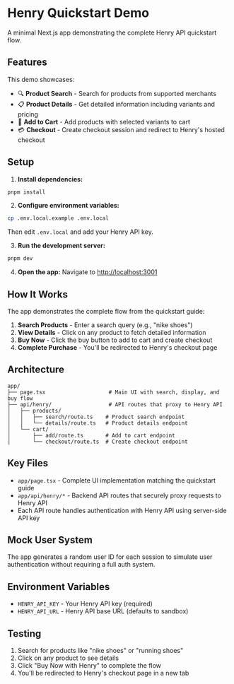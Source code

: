# Henry Quickstart Demo

A minimal Next.js app demonstrating the complete Henry API quickstart flow.

## Features

This demo showcases:

- 🔍 **Product Search** - Search for products from supported merchants
- 📋 **Product Details** - Get detailed information including variants and pricing
- 🛒 **Add to Cart** - Add products with selected variants to cart
- 💳 **Checkout** - Create checkout session and redirect to Henry's hosted checkout

## Setup

1. **Install dependencies:**

```bash
pnpm install
```

2. **Configure environment variables:**

```bash
cp .env.local.example .env.local
```

Then edit `.env.local` and add your Henry API key.

3. **Run the development server:**

```bash
pnpm dev
```

4. **Open the app:**
   Navigate to [http://localhost:3001](http://localhost:3001)

## How It Works

The app demonstrates the complete flow from the quickstart guide:

1. **Search Products** - Enter a search query (e.g., "nike shoes")
2. **View Details** - Click on any product to fetch detailed information
3. **Buy Now** - Click the buy button to add to cart and create checkout
4. **Complete Purchase** - You'll be redirected to Henry's checkout page

## Architecture

```
app/
├── page.tsx                    # Main UI with search, display, and buy flow
├── api/henry/                  # API routes that proxy to Henry API
│   ├── products/
│   │   ├── search/route.ts    # Product search endpoint
│   │   └── details/route.ts   # Product details endpoint
│   └── cart/
│       ├── add/route.ts       # Add to cart endpoint
│       └── checkout/route.ts  # Create checkout endpoint
```

## Key Files

- `app/page.tsx` - Complete UI implementation matching the quickstart guide
- `app/api/henry/*` - Backend API routes that securely proxy requests to Henry API
- Each API route handles authentication with Henry API using server-side API key

## Mock User System

The app generates a random user ID for each session to simulate user authentication without requiring a full auth system.

## Environment Variables

- `HENRY_API_KEY` - Your Henry API key (required)
- `HENRY_API_URL` - Henry API base URL (defaults to sandbox)

## Testing

1. Search for products like "nike shoes" or "running shoes"
2. Click on any product to see details
3. Click "Buy Now with Henry" to complete the flow
4. You'll be redirected to Henry's checkout page in a new tab

